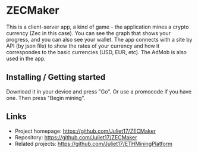 # ZECMaker

This is a client-server app, a kind of game - the application mines a crypto currency (Zec in this case). You can see the graph that shows
your progress, and you can also see your wallet. The app connects with a site by API (by json file) to show the rates
of your currency and how it correspondes to the basic currencies (USD, EUR, etc). The AdMob is also used in the app.

## Installing / Getting started

Download it in your device and press "Go". Or use a promocode if you have one. Then press "Begin mining".

## Links

- Project homepage: https://github.com/Juliet17/ZECMaker
- Repository: https://github.com/Juliet17/ZECMaker
- Related projects: https://github.com/Juliet17/ETHMiningPlatform
